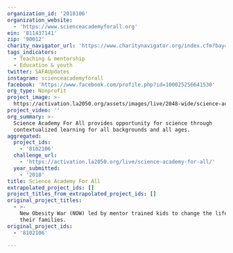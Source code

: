 ```yaml
---
organization_id: '2018106'
organization_website:
  - 'https://www.scienceacademyforall.org'
ein: '811437141'
zip: '90012'
charity_navigator_url: 'https://www.charitynavigator.org/index.cfm?bay=search.profile&ein=811437141'
tags_indicators:
  - Teaching & mentorship
  - Education & youth
twitter: SAFAUpdates
instagram: scienceacademyforall
facebook: 'https://www.facebook.com/profile.php?id=100025256641530'
org_type: Nonprofit
project_image: >-
  https://activation.la2050.org/assets/images/live/2048-wide/science-academy-for-all.jpg
project_video: ''
org_summary: >-
  Science Academy For All provides opportunity for science through
  contextualized learning for all backgrounds and all ages.
aggregated:
  project_ids:
    - '8102106'
  challenge_url:
    - 'https://activation.la2050.org/live/science-academy-for-all/'
  year_submitted:
    - '2018'
title: Science Academy For All
extrapolated_project_ids: []
project_titles_from_extrapolated_project_ids: []
original_project_titles:
  - >-
    New Obesity War (NOW) led by mentor trained kids to change the lifestyle of
    their families.
original_project_ids:
  - '8102106'

---
```

